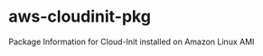 aws-cloudinit-pkg
=================

Package Information for Cloud-Init installed on Amazon Linux AMI
